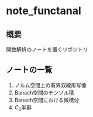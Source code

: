 # note_functanal

## 概要
関数解析のノートを置くリポジトリ

## ノートの一覧
1. ノルム空間上の有界双線形写像
2. Banach空間のテンソル積
3. Banach空間における微積分
4. $C_0$半群
